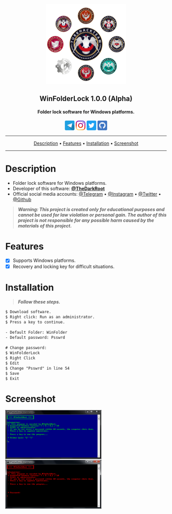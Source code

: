 <p align="center"><a href="https://turkhackteam.org"><img src="https://raw.githubusercontent.com/TheDarkRoot/FileStore/master/Images/TheDarkRoot/Banner.png" width="250"></a></p>
<h2 align="center"><b>WinFolderLock 1.0.0 (Alpha)</b></h2>
<h4 align="center">Folder lock software for Windows platforms.</h4>
</p>
<p align="center"><a href="center"><a href="https://t.me/TheDarkRoot"><img src="https://raw.githubusercontent.com/TheDarkRoot/FileStore/master/Images/TheDarkRoot/Telegram.png" width="30"></a>     <a href="center"><a href="https://instagram.com/TheDarkRoot"><img src="https://raw.githubusercontent.com/TheDarkRoot/FileStore/master/Images/TheDarkRoot/Instagram.png" width="30"></a>     <a href="center"><a href="https://twitter.com/TDarkRoot"><img src="https://raw.githubusercontent.com/TheDarkRoot/FileStore/master/Images/TheDarkRoot/Twitter.png" width="30"></a>     <a href="https://github.com/TheDarkRoot"><img src="https://raw.githubusercontent.com/TheDarkRoot/FileStore/master/Images/TheDarkRoot/Github.png" width="30"></a></p>
</p>
<hr>
<p align="center"><a href="#Description">Description</a> &bull; <a href="#Features">Features</a> &bull; <a href="#Installation">Installation</a> &bull; <a href="#Screenshot">Screenshot</a></p>
<hr>


# Description

- Folder lock software for Windows platforms.
- Developer of this software: **[@TheDarkRoot](https://github.com/TheDarkRoot)**
- Official social media accounts: [@Telegram](https://t.me/TheDarkRoot) &bull; [@Instagram](https://instagram.com/TheDarkRoot) &bull; [@Twitter](https://twitter.com/TDarkRoot) &bull; [@Github](https://github.com/TheDarkRoot)

> ***Warning: This project is created only for educational purposes and cannot be used for law violation or personal gain.
The author of this project is not responsible for any possible harm caused by the materials of this project.***

# Features

- [x] Supports Windows platforms.
- [x] Recovery and locking key for difficult situations.

# Installation

> ***Follow these steps.***
```
$ Download software.
$ Right click: Run as an administrator.
$ Press a key to continue.

- Default Folder: WinFolder
- Default password: Psswrd

# Change password:
$ WinFolderLock
$ Right Click
$ Edit
$ Change "Psswrd" in line 54
$ Save
$ Exit
```

# Screenshot

[<img src="https://raw.githubusercontent.com/TheDarkRoot/FileStore/master/Images/TheDarkRoot/Screenshots/WinFolderLock%2001.png" width=300>](https://raw.githubusercontent.com/TheDarkRoot/FileStore/master/Images/TheDarkRoot/Screenshots/WinFolderLock%2001.png)
[<img src="https://raw.githubusercontent.com/TheDarkRoot/FileStore/master/Images/TheDarkRoot/Screenshots/WinFolderLock%2002.png" width=300>](https://raw.githubusercontent.com/TheDarkRoot/FileStore/master/Images/TheDarkRoot/Screenshots/WinFolderLock%2002.png)
